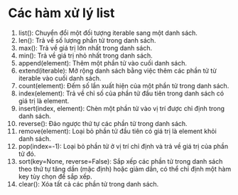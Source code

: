 # Các hàm xử lý list

1. list(): Chuyển đổi một đối tượng iterable sang một danh sách.
2. len(): Trả về số lượng phần tử trong danh sách.
3. max(): Trả về giá trị lớn nhất trong danh sách.
4. min(): Trả về giá trị nhỏ nhất trong danh sách.
5. append(element): Thêm một phần tử vào cuối danh sách.
6. extend(iterable): Mở rộng danh sách bằng việc thêm các phần tử từ iterable vào cuối danh sách.
7. count(element): Đếm số lần xuất hiện của một phần tử trong danh sách.
8. index(element): Trả về chỉ số của phần tử đầu tiên trong danh sách có giá trị là element.
9. insert(index, element): Chèn một phần tử vào vị trí được chỉ định trong danh sách.
10. reverse(): Đảo ngược thứ tự các phần tử trong danh sách.
11. remove(element): Loại bỏ phần tử đầu tiên có giá trị là element khỏi danh sách.
12. pop(index=-1): Loại bỏ phần tử ở vị trí chỉ định và trả về giá trị của phần tử đó.
13. sort(key=None, reverse=False): Sắp xếp các phần tử trong danh sách theo thứ tự tăng dần (mặc định) hoặc giảm dần, có thể chỉ định một hàm key tùy chọn để sắp xếp.
14. clear(): Xóa tất cả các phần tử trong danh sách.
